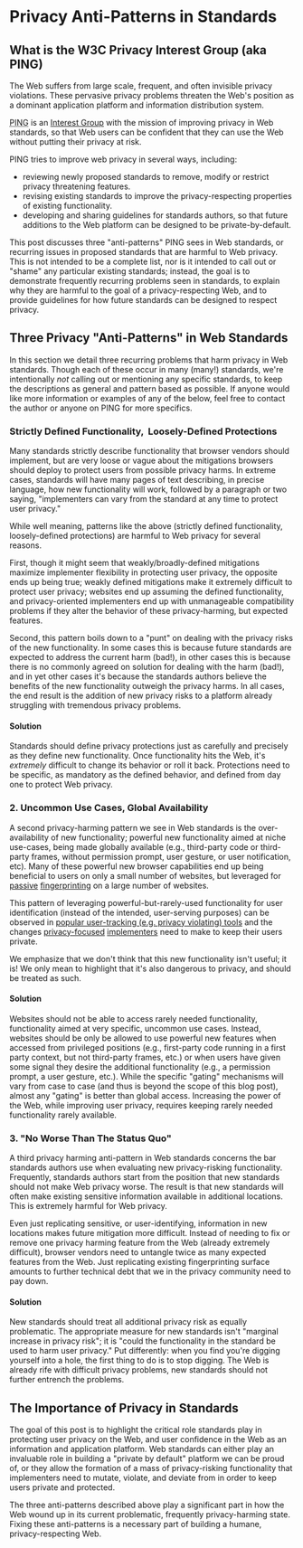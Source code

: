 Privacy Anti-Patterns in Standards
===

What is the W3C Privacy Interest Group (aka PING)
---
The Web suffers from large scale, frequent, and often invisible privacy
violations.  These pervasive privacy problems threaten the Web's position
as a dominant application platform and information distribution system.

<abbr title="Privacy Interest Group">PING</abbr> is an
[Interest Group](https://www.w3.org/2019/Process-20190301/#GroupsWG) with
the mission of improving privacy in Web standards, so that Web users can be
confident that they can use the Web without putting their privacy at risk.

PING tries to improve web privacy in several ways, including:

* reviewing newly proposed standards to remove, modify or restrict privacy
  threatening features.
* revising existing standards to improve the privacy-respecting properties
  of existing functionality.
* developing and sharing guidelines for standards authors, so that future
  additions to the Web platform can be designed to be private-by-default.

This post discusses three "anti-patterns" PING sees in Web standards, or
recurring issues in proposed standards that are harmful to Web privacy.
This is not intended to be a complete list, nor is it intended to call out
or "shame" any particular existing standards; instead, the goal is to
demonstrate frequently recurring problems seen in standards, to explain why
they are harmful to the goal of a privacy-respecting Web, and to provide
guidelines for how future standards can be designed to respect privacy.


Three Privacy "Anti-Patterns" in Web Standards
---
In this section we detail three recurring problems that harm privacy in
Web standards. Though each of these occur in many (many!) standards,
we're intentionally *not* calling out or mentioning any specific standards,
to keep the descriptions as general and pattern based as possible.  If anyone
would like more information or examples of any of the below, feel
free to contact the author or anyone on PING for more specifics.

### Strictly Defined Functionality,  Loosely-Defined Protections
Many standards strictly describe functionality that browser vendors should
implement, but are very loose or vague about the mitigations browsers should
deploy to protect users from possible privacy harms. In extreme cases,
standards will have many pages of text describing, in precise language,
how new functionality will work, followed by a paragraph or two saying,
"implementers can vary from the standard at any time to protect user privacy."

While well meaning, patterns like the above (strictly defined functionality,
loosely-defined protections) are harmful to Web privacy for several reasons.

First, though it might seem that weakly/broadly-defined mitigations maximize
implementer flexibility in protecting user privacy, the opposite ends up
being true; weakly defined mitigations make it extremely difficult to protect
user privacy; websites end up assuming the defined functionality, and
privacy-oriented implementers end up with unmanageable compatibility
problems if they alter the behavior of these privacy-harming, but expected
features.

Second, this pattern boils down to a "punt" on dealing with the privacy
risks of the new functionality. In some cases this is because future standards
are expected to address the current harm (bad!), in other cases this is because
there is no commonly agreed on solution for dealing with the harm (bad!), and
in yet other cases it's because the standards authors believe the benefits of
the new functionality outweigh the privacy harms.  In all cases, the end
result is the addition of new privacy risks to a platform already struggling
with tremendous privacy problems.

#### Solution
Standards should define privacy protections just as carefully
and precisely as they define new functionality.  Once functionality hits
the Web, it's *extremely* difficult to change its behavior or roll it back.
Protections need to be specific, as mandatory as the defined behavior, and
defined from day one to protect Web privacy.


### 2. Uncommon Use Cases, Global Availability
A second privacy-harming pattern we see in Web standards is the
over-availability of new functionality; powerful new functionality aimed at
niche use-cases, being made globally available (e.g., third-party code or
third-party frames, without permission prompt, user gesture, or user
notification, etc). Many of these powerful new browser capabilities end up
being beneficial to users on only a small number of websites, but leveraged
for [passive](https://panopticlick.eff.org)
[fingerprinting](https://browserleaks.com) on a large number of websites.

This pattern of leveraging powerful-but-rarely-used functionality for
user identification (instead of the intended, user-serving purposes) can
be observed in [popular user-tracking (e.g. privacy violating)
tools](https://github.com/Valve/fingerprintjs2) and the changes
[privacy-focused](https://2019.www.torproject.org/projects/torbrowser/design/)
[implementers](https://github.com/brave/brave-browser/wiki/Deviations-from-Chromium-(features-we-disable-or-remove))
need to make to keep their users private.

We emphasize that we don't think that this new functionality isn't useful;
it is! We only mean to highlight that it's also dangerous to privacy, and
should be treated as such.

#### Solution
Websites should not be able to access rarely needed
functionality, functionality aimed at very specific, uncommon use cases.
Instead, websites should be only be allowed to use powerful new features
when accessed from privileged positions (e.g., first-party code running
in a first party context, but not third-party frames, etc.) or when users
have given some signal they desire the additional functionality (e.g.,
a permission prompt, a user gesture, etc.).  While the specific "gating"
mechanisms will vary from case to case (and thus is beyond the scope of this
blog post), almost any "gating" is better than global access. Increasing the
power of the Web, while improving user privacy, requires keeping rarely needed
functionality rarely available.

### 3. "No Worse Than The Status Quo"
A third privacy harming anti-pattern in Web standards concerns the bar
standards authors use when evaluating new privacy-risking functionality.
Frequently, standards authors start from the position that new standards
should not make Web privacy worse. The result is that new standards will
often make existing sensitive information available in additional
locations. This is extremely harmful for Web privacy.

Even just replicating sensitive, or user-identifying, information
in new locations makes future mitigation more difficult.  Instead of needing
to fix or remove one privacy harming feature from the Web (already extremely
difficult), browser vendors need to untangle twice as many expected features
from the Web. Just replicating existing fingerprinting surface amounts to
further technical debt that we in the privacy community need to pay down.

#### Solution
New standards should treat all additional privacy risk as equally
problematic. The appropriate measure for new standards isn't "marginal
increase in privacy risk"; it is "could the functionality in the standard
be used to harm user privacy." Put differently: when you find you're digging
yourself into a hole, the first thing to do is to stop digging. The Web is
already rife with difficult privacy problems, new standards should not
further entrench the problems.


The Importance of Privacy in Standards
---
The goal of this post is to highlight the critical role standards play in
protecting user privacy on the Web, and user confidence in the Web
as an information and application platform. Web standards can either play
an invaluable role in building a "private by default" platform we can be
proud of, or they allow the formation of a mass of privacy-risking
functionality that implementers need to mutate, violate, and deviate from
in order to keep users private and protected.

The three anti-patterns described above play a significant part in how
the Web wound up in its current problematic, frequently privacy-harming
state. Fixing these anti-patterns is a necessary part of building a humane,
privacy-respecting Web.

